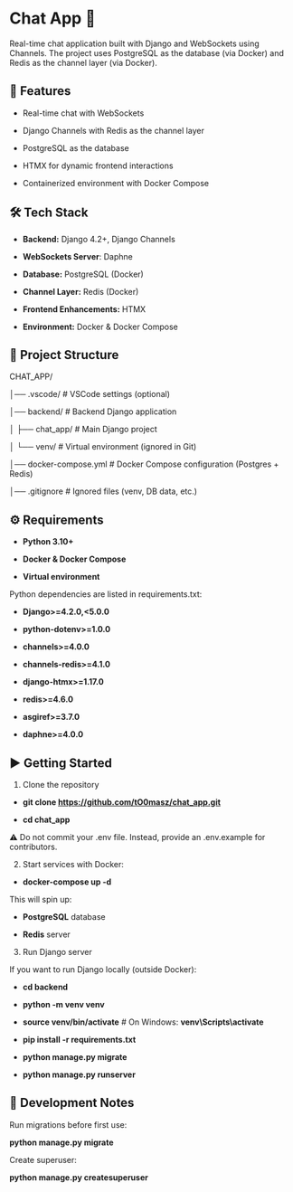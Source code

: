 # Chat App 💬



Real-time chat application built with Django and WebSockets using Channels.
The project uses PostgreSQL as the database (via Docker) and Redis as the channel layer (via Docker).



## 🚀 Features


- Real-time chat with WebSockets

- Django Channels with Redis as the channel layer

- PostgreSQL as the database

- HTMX for dynamic frontend interactions

- Containerized environment with Docker Compose



## 🛠 Tech Stack


- **Backend:** Django 4.2+, Django Channels

- **WebSockets Server**: Daphne

- **Database:** PostgreSQL (Docker)

- **Channel Layer:** Redis (Docker)

- **Frontend Enhancements:** HTMX

- **Environment:** Docker & Docker Compose



## 📂 Project Structure


CHAT_APP/

│── .vscode/               # VSCode settings (optional)

│── backend/               # Backend Django application

│   ├── chat_app/          # Main Django project

│   └── venv/              # Virtual environment (ignored in Git)

│── docker-compose.yml     # Docker Compose configuration (Postgres + Redis)

│── .gitignore             # Ignored files (venv, DB data, etc.)



## ⚙️ Requirements


- **Python 3.10+**

- **Docker & Docker Compose**

- **Virtual environment** 

Python dependencies are listed in requirements.txt:

- **Django>=4.2.0,<5.0.0**

- **python-dotenv>=1.0.0**

- **channels>=4.0.0**

- **channels-redis>=4.1.0**

- **django-htmx>=1.17.0**

- **redis>=4.6.0**

- **asgiref>=3.7.0**

- **daphne>=4.0.0**



## ▶️ Getting Started


1. Clone the repository
- **git clone https://github.com/tO0masz/chat_app.git**

- **cd chat_app**



⚠️ Do not commit your .env file. Instead, provide an .env.example for contributors.


2. Start services with Docker:

- **docker-compose up -d**


This will spin up:

- **PostgreSQL** database

- **Redis** server

3. Run Django server

If you want to run Django locally (outside Docker):

- **cd backend**

- **python -m venv venv**

- **source venv/bin/activate**   # On Windows: **venv\Scripts\activate**

- **pip install -r requirements.txt**

- **python manage.py migrate**

- **python manage.py runserver**



## 🧪 Development Notes


Run migrations before first use:

**python manage.py migrate**


Create superuser:

**python manage.py createsuperuser**
